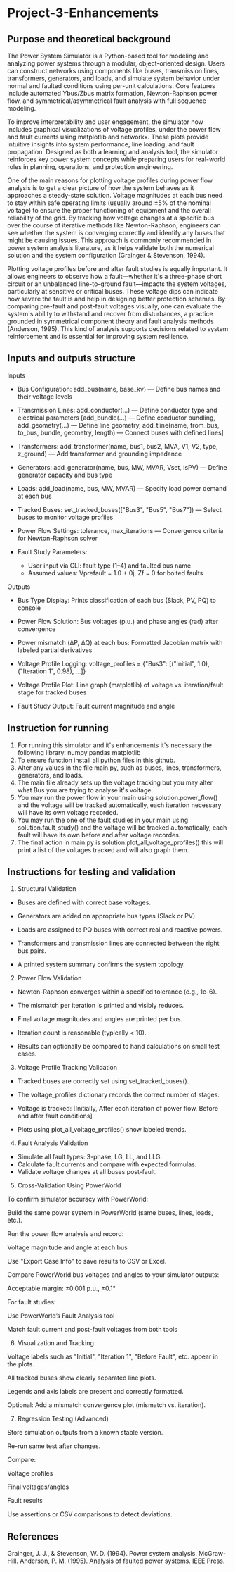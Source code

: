 # Project-3-Enhancements

## Purpose and theoretical background
The Power System Simulator is a Python-based tool for modeling and analyzing power systems through a modular, object-oriented design. Users can construct networks using components like buses, transmission lines, transformers, generators, and loads, and simulate system behavior under normal and faulted conditions using per-unit calculations. Core features include automated Ybus/Zbus matrix formation, Newton-Raphson power flow, and symmetrical/asymmetrical fault analysis with full sequence modeling.

To improve interpretability and user engagement, the simulator now includes graphical visualizations of voltage profiles, under the power flow and fault currents using matplotlib and networkx. These plots provide intuitive insights into system performance, line loading, and fault propagation. Designed as both a learning and analysis tool, the simulator reinforces key power system concepts while preparing users for real-world roles in planning, operations, and protection engineering.

One of the main reasons for plotting voltage profiles during power flow analysis is to get a clear picture of how the system behaves as it approaches a steady-state solution. Voltage magnitudes at each bus need to stay within safe operating limits (usually around ±5% of the nominal voltage) to ensure the proper functioning of equipment and the overall reliability of the grid. By tracking how voltage changes at a specific bus over the course of iterative methods like Newton-Raphson, engineers can see whether the system is converging correctly and identify any buses that might be causing issues. This approach is commonly recommended in power system analysis literature, as it helps validate both the numerical solution and the system configuration (Grainger & Stevenson, 1994).

Plotting voltage profiles before and after fault studies is equally important. It allows engineers to observe how a fault—whether it's a three-phase short circuit or an unbalanced line-to-ground fault—impacts the system voltages, particularly at sensitive or critical buses. These voltage dips can indicate how severe the fault is and help in designing better protection schemes. By comparing pre-fault and post-fault voltages visually, one can evaluate the system's ability to withstand and recover from disturbances, a practice grounded in symmetrical component theory and fault analysis methods (Anderson, 1995). This kind of analysis supports decisions related to system reinforcement and is essential for improving system resilience.

## Inputs and outputs structure
Inputs
* Bus Configuration: add_bus(name, base_kv) — Define bus names and their voltage levels

* Transmission Lines: add_conductor(...) — Define conductor type and electrical parameters [add_bundle(...) — Define conductor bundling, add_geometry(...) — Define line geometry, add_tline(name, from_bus, to_bus, bundle, geometry, length) — Connect buses with defined lines]

* Transformers: add_transformer(name, bus1, bus2, MVA, V1, V2, type, z_ground) — Add transformer and grounding impedance

* Generators: add_generator(name, bus, MW, MVAR, Vset, isPV) — Define generator capacity and bus type

* Loads: add_load(name, bus, MW, MVAR) — Specify load power demand at each bus

* Tracked Buses: set_tracked_buses(["Bus3", "Bus5", "Bus7"]) — Select buses to monitor voltage profiles

* Power Flow Settings: tolerance, max_iterations — Convergence criteria for Newton-Raphson solver

* Fault Study Parameters: 
  - User input via CLI: fault type (1–4) and faulted bus name
  - Assumed values: Vprefault = 1.0 + 0j, Zf = 0 for bolted faults

Outputs

* Bus Type Display: Prints classification of each bus (Slack, PV, PQ) to console

* Power Flow Solution: Bus voltages (p.u.) and phase angles (rad) after convergence

* Power mismatch (ΔP, ΔQ) at each bus: Formatted Jacobian matrix with labeled partial derivatives

* Voltage Profile Logging: voltage_profiles = {"Bus3": [("Initial", 1.0), ("Iteration 1", 0.98), ...]}

* Voltage Profile Plot: Line graph (matplotlib) of voltage vs. iteration/fault stage for tracked buses

* Fault Study Output: Fault current magnitude and angle

## Instruction for running
1. For running this simulator and it's enhancements it's necessary the following library: numpy pandas matplotlib
2. To ensure function install all python files in this github.
3. Alter any values in the file main.py, such as buses, lines, transformers, generators, and loads.
4. The main file already sets up the voltage tracking but you may alter what Bus you are trying to analyse it's voltage.
5. You may run the power flow in your main using solution.power_flow() and the voltage will be tracked automatically, each iteration necessary will have its own voltage recorded.
6. You may run the one of the fault studies in your main using solution.fault_study() and the voltage will be tracked automatically, each fault will have its own before and after voltage recordes.
7. The final action in main.py is solution.plot_all_voltage_profiles() this will print a list of the voltages tracked and will also graph them.


## Instructions for testing and validation
1. Structural Validation

* Buses are defined with correct base voltages.

* Generators are added on appropriate bus types (Slack or PV).

* Loads are assigned to PQ buses with correct real and reactive powers.

* Transformers and transmission lines are connected between the right bus pairs.

* A printed system summary confirms the system topology.

2. Power Flow Validation

* Newton-Raphson converges within a specified tolerance (e.g., 1e-6).

* The mismatch per iteration is printed and visibly reduces.

* Final voltage magnitudes and angles are printed per bus.

* Iteration count is reasonable (typically < 10).

* Results can optionally be compared to hand calculations on small test cases.

3. Voltage Profile Tracking Validation

* Tracked buses are correctly set using set_tracked_buses().

* The voltage_profiles dictionary records the correct number of stages.

* Voltage is tracked: [Initially, After each iteration of power flow, 
Before and after fault conditions]

* Plots using plot_all_voltage_profiles() show labeled trends.

4. Fault Analysis Validation

* Simulate all fault types: 3-phase, LG, LL, and LLG.
* Calculate fault currents and compare with expected formulas.
* Validate voltage changes at all buses post-fault.

5. Cross-Validation Using PowerWorld

To confirm simulator accuracy with PowerWorld:

Build the same power system in PowerWorld (same buses, lines, loads, etc.).

Run the power flow analysis and record:

Voltage magnitude and angle at each bus

Use "Export Case Info" to save results to CSV or Excel.

Compare PowerWorld bus voltages and angles to your simulator outputs:

Acceptable margin: ±0.001 p.u., ±0.1°

For fault studies:

Use PowerWorld’s Fault Analysis tool

Match fault current and post-fault voltages from both tools

6. Visualization and Tracking

Voltage labels such as "Initial", "Iteration 1", "Before Fault", etc. appear in the plots.

All tracked buses show clearly separated line plots.

Legends and axis labels are present and correctly formatted.

Optional: Add a mismatch convergence plot (mismatch vs. iteration).

7. Regression Testing (Advanced)

Store simulation outputs from a known stable version.

Re-run same test after changes.

Compare:

Voltage profiles

Final voltages/angles

Fault results

Use assertions or CSV comparisons to detect deviations.

## References
Grainger, J. J., & Stevenson, W. D. (1994). Power system analysis. McGraw-Hill.
Anderson, P. M. (1995). Analysis of faulted power systems. IEEE Press.
